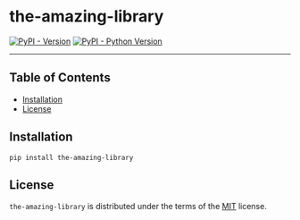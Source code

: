 # the-amazing-library

[![PyPI - Version](https://img.shields.io/pypi/v/the-amazing-library.svg)](https://pypi.org/project/the-amazing-library)
[![PyPI - Python Version](https://img.shields.io/pypi/pyversions/the-amazing-library.svg)](https://pypi.org/project/the-amazing-library)

-----

## Table of Contents

- [Installation](#installation)
- [License](#license)

## Installation

```console
pip install the-amazing-library
```

## License

`the-amazing-library` is distributed under the terms of the [MIT](https://spdx.org/licenses/MIT.html) license.
